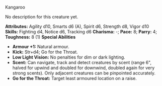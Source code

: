 Kangaroo

No description for this creature yet.

**Attributes:** Agility d10, Smarts d6 (A), Spirit d6, Strength d8,
Vigor d10
**Skills:** Fighting d4, Notice d6, Tracking d6
**Charisma:** -; **Pace:** 8; **Parry:** 4; **Toughness:** 8 (1)
**Special Abilities**
- **Armour +1:** Natural armour.
- **Kick:** Str+d4; Go for the Throat.
- **Low Light Vision:** No penalties for dim or dark lighting.
- **Scent:** Can navigate, track and detect creatures by scent (range
6", halved for upwind and doubled for downwind, doubled again for very
strong scents). Only adjacent creatures can be pinpointed accurately.
- **Go for the Throat:** Target least armoured location on a raise.

